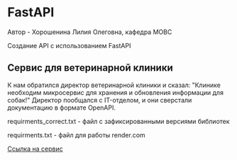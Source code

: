 # FastAPI
Автор - Хорошенина Лилия Олеговна, кафедра МОВС

Создание API с  использованием FastAPI

## Сервис для ветеринарной клиники

К нам обратился директор ветеринарной клиники и сказал: "Клинике необходим микросервис для хранения и обновления информации для собак!"
Директор пообщался с IT-отделом, и они сверстали документацию в формате OpenAPI.

requirments_correct.txt - файл с зафиксированными версиями библиотек

requirments.txt - файл для работы render.com

[Ссылка на сервис](https://vet-clinic-demo.onrender.com/)
